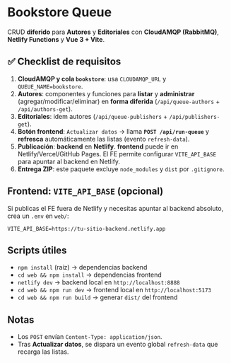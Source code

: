 # Bookstore Queue

CRUD **diferido** para **Autores** y **Editoriales** con **CloudAMQP (RabbitMQ)**, **Netlify Functions** y **Vue 3 + Vite**.

## ✅ Checklist de requisitos
1. **CloudAMQP y cola `bookstore`**: usa `CLOUDAMQP_URL` y `QUEUE_NAME=bookstore`.
2. **Autores**: componentes y funciones para **listar** y **administrar** (agregar/modificar/eliminar) en **forma diferida** (`/api/queue-authors` + `/api/authors-get`).
3. **Editoriales**: idem autores (`/api/queue-publishers` + `/api/publishers-get`).
4. **Botón frontend**: `Actualizar datos` → llama **`POST /api/run-queue`** y **refresca** automáticamente las listas (evento `refresh-data`).
5. **Publicación**: **backend** en **Netlify**. **frontend** puede ir en Netlify/Vercel/GitHub Pages. El FE permite configurar `VITE_API_BASE` para apuntar al backend en Netlify.
6. **Entrega ZIP**: este paquete excluye `node_modules` y `dist` por `.gitignore`.


## Frontend: `VITE_API_BASE` (opcional)
Si publicas el FE fuera de Netlify y necesitas apuntar al backend absoluto, crea un `.env` en `web/`:
```
VITE_API_BASE=https://tu-sitio-backend.netlify.app
```

## Scripts útiles
- `npm install` (raíz) → dependencias backend
- `cd web && npm install` → dependencias frontend
- `netlify dev` → backend local en `http://localhost:8888`
- `cd web && npm run dev` → frontend local en `http://localhost:5173`
- `cd web && npm run build` → generar `dist/` del frontend

## Notas
- Los `POST` envían `Content-Type: application/json`.
- Tras **Actualizar datos**, se dispara un evento global `refresh-data` que recarga las listas.
